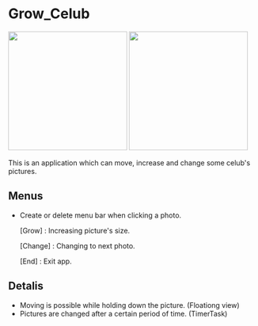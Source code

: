 # Grow_Celub

<img src="https://user-images.githubusercontent.com/24932849/29925043-117da870-8e9a-11e7-8916-e8dcda2bf487.png" width=240 /> <img src="https://user-images.githubusercontent.com/24932849/29924886-764fbd8e-8e99-11e7-9be8-61b53523f66b.png" width=240 />

This is an application which can move, increase and change some celub's pictures. 

## Menus

* Create or delete menu bar when clicking a photo.

    [Grow] : Increasing picture's size.

    [Change] : Changing to next photo. 

    [End] : Exit app.

## Detalis

* Moving is possible while holding down the picture. (Floationg view)
* Pictures are changed after a certain period of time. (TimerTask)


